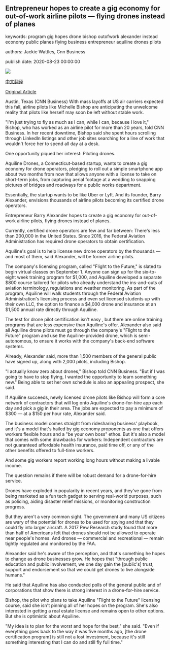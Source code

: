 ## Entrepreneur hopes to create a gig economy for out-of-work airline pilots — flying drones instead of planes

keywords: program gig hopes drone bishop outofwork alexander instead economy public planes flying business entrepreneur aquiline drones pilots

authors: Jackie Wattles, Cnn Business

publish date: 2020-08-23 00:00:00

![](https://cdn.cnn.com/cnnnext/dam/assets/200821190720-01-drone-pilots-gig-economy-super-tease.jpg)

[中文翻译](Entrepreneur%20hopes%20to%20create%20a%20gig%20economy%20for%20out-of-work%20airline%20pilots%20%E2%80%94%20flying%20drones%20instead%20of%20planes_zh.md)

[Original Article](https://edition.cnn.com/2020/08/23/business/drone-pilots-gig-economy/index.html)

Austin, Texas (CNN Business) With mass layoffs at US air carriers expected this fall, airline pilots like Michelle Bishop are anticipating the unwelcome reality that pilots like herself may soon be left without stable work.

"I'm just trying to fly as much as I can, while I can, because I love it," Bishop, who has worked as an airline pilot for more than 20 years, told CNN Business. In her recent downtime, Bishop said she spent hours scrolling through LinkedIn listings and other job sites searching for a line of work that wouldn't force her to spend all day at a desk.

One opportunity piqued her interest: Piloting drones.

Aquiline Drones, a Connecticut-based startup, wants to create a gig economy for drone operators, pledging to roll out a simple smartphone app about two months from now that allows anyone with a license to take on short-term jobs, from capturing aerial footage at a wedding to snapping pictures of bridges and roadways for a public works department.

Essentially, the startup wants to be like Uber or Lyft. And its founder, Barry Alexander, envisions thousands of airline pilots becoming its certified drone operators.

Entrepreneur Barry Alexander hopes to create a gig economy for out-of-work airline pilots, flying drones instead of planes.

Currently, certified drone operators are few and far between: There's less than 200,000 in the United States. Since 2016, the Federal Aviation Administration has required drone operators to obtain certification.

Aquiline's goal is to help license new drone operators by the thousands — and most of them, said Alexander, will be former airline pilots.

The company's licensing program, called "Flight to the Future," is slated to begin virtual classes on September 1. Anyone can sign up for the six-to-eight week training program for $1,000, and Aquiline developed a separate $800 course tailored for pilots who already understand the ins-and-outs of aviation terminology, regulations and weather monitoring. As part of the program, Aquiline will walk students through the Federal Aviation Administration's licensing process and even set licensed students up with their own LLC, the option to finance a $4,000 drone and insurance at an $1,500 annual rate directly through Aquiline.

The test for drone pilot certification isn't easy , but there are online training programs that are less expensive than Aquiline's offer. Alexander also said all Aquiline drone pilots must go through the company's "Flight to the Future" program and use the Aquiline-provided drone, which is semi-autonomous, to ensure it works with the company's back-end software systems.

Already, Alexander said, more than 1,500 members of the general public have signed up, along with 2,000 pilots, including Bishop.

"I actually know zero about drones," Bishop told CNN Business. "But if I was going to have to stop flying, I wanted the opportunity to learn something new." Being able to set her own schedule is also an appealing prospect, she said.

If Aquiline succeeds, newly licensed drone pilots like Bishop will form a core network of contractors that will log onto Aquiline's drone-for-hire app each day and pick a gig in their area. The jobs are expected to pay a minimum of $300 — at a $150 per hour rate, Alexander said.

The business model comes straight from ridesharing business' playbook, and it's a model that's hailed by gig economy proponents as one that offers workers flexible hours and a "be your own boss" ethos. But it's also a model that comes with some drawbacks for workers: Independent contractors are not guaranteed affordable health insurance, paid time off, or any of the other benefits offered to full-time workers.

And some gig workers report working long hours without making a livable income.

The question remains if there will be robust demand for a drone-for-hire service.

Drones have exploded in popularity in recent years, and they've gone from being marketed as a fun tech gadget to serving real-world purposes, such as policing, aiding disaster relief missions, or monitoring construction progress.

But they aren't a very common sight. The government and many US citizens are wary of the potential for drones to be used for spying and that they could fly into larger aircraft. A 2017 Pew Research study found that more than half of Americans felt that drones should not be allowed to operate near people's homes. And drones — commercial and recreational — remain tightly regulated and monitored by the FAA.

Alexander said he's aware of the perception, and that's something he hopes to change as drone businesses grow. He hopes that "through public education and public involvement, we one day gain the [public's] trust, support and endorsement so that we could get drones to live alongside humans."

He said that Aquiline has also conducted polls of the general public and of corporations that show there is strong interest in a drone-for-hire service.

Bishop, the pilot who plans to take Aquiline "Flight to the Future" licensing course, said she isn't pinning all of her hopes on the program. She's also interested in getting a real estate license and remains open to other options. But she is optimistic about Aquiline.

"My idea is to plan for the worst and hope for the best," she said. "Even if everything goes back to the way it was five months ago, [the drone certification program] is still not a lost investment, because it's still something interesting that I can do and still fly full time."
